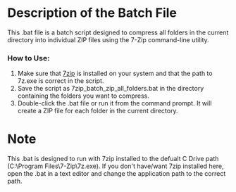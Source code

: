 # Description of the Batch File
This .bat file is a batch script designed to compress all folders in the current directory into individual ZIP files using the 7-Zip command-line utility.

<h3>How to Use:</h3>


1. Make sure that [7zip](https://www.7-zip.org/download.html) is installed on your system and that the path to 7z.exe is correct in the script.
2. Save the script as 7zip_batch_zip_all_folders.bat in the directory containing the folders you want to compress.
3. Double-click the .bat file or run it from the command prompt. It will create a ZIP file for each folder in the current directory.

# Note

This .bat is designed to run with 7zip installed to the defualt C Drive path (C:\Program Files\7-Zip\7z.exe). If you don't have/want 7zip installed here, open the .bat in a text editor and change the application path to the correct path.
